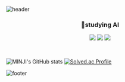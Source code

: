 
![header](https://capsule-render.vercel.app/api?type=waving&color=auto&height=200&section=header&text=Welcome%20to%20MINJI's%20Github&fontSize=50&animation=twinkling&text-color=black)
<h3 align="center"><b>🐹studying AI</b></h3>

<p align="center"><a href="https://pleasestudy-alswldi.tistory.com/" target="_blank"><img src="https://img.shields.io/badge/BLOG-EA4AAA?style=flat&logo=GitHub Sponsors&logoColor=white"/></a>
<a href="mailto:joomj200075@gmail.com"><img src="https://img.shields.io/badge/Gmail-d14836?style=flat-square&logo=Gmail&logoColor=white&link=mailto:joomj200075@gmail.com"/></a>
<a href="mailto:joomj2000@naver.com"><img src="https://img.shields.io/badge/Naver-03C75A?style=flat&logo=Naver&logoColor=white&link=mailto:joomj2000@naver.com"/></a></p>
<!--<p align="center">studying AI </p>
<p align="center"> My main skills are Android,Kotlin,Python.</p>
<p align="center">I am a developer that continues to grow in the future. 🔥</p>
<p align="center">Please look forward to my growth. Bye~</p>
-->
<br>

<!--<h3 align="center">❤️ I like...</h3>


<p align="center">💪Exercise,&nbsp;&nbsp;🖥Youtube,&nbsp;&nbsp;💻Programming,&nbsp;&nbsp;🎥Movies,&nbsp;&nbsp;✈️Trip&nbsp;&nbsp;</p>
[![Solved.ac Profile](http://mazassumnida.wtf/api/v2/generate_badge?boj=joomj2000)](https://solved.ac/joomj2000/)

(❁´◡`❁)💬

<br>
<br>

<h3 align="center"><b>🛠 Tech Stack 🛠</b></h3>
</br>
<p align="center">
<img src="https://img.shields.io/badge/Python-blue?style=flat-square&logo=Python&logoColor=#3776AB"/></a>&nbsp 
<img src="https://img.shields.io/badge/PyTorch#EE4C2C?style=flat-square&logo=PyTorch&logoColor=#EE4C2C"/></a>&nbsp 
<img src="https://img.shields.io/badge/C-AFEEEE?style=flat-square&logo=C&logoColor=white"/></a>&nbsp 
<img src="https://img.shields.io/badge/Kotlin-F48E00?style=flat-square&logo=Kotlin&logoColor=white"/></a>&nbsp
<img src="https://img.shields.io/badge/HTML-orange?style=flat-square&logo=HTML&logoColor=white"/></a>&nbsp
<img src="https://img.shields.io/badge/Javascript-yellow?style=flat-square&logo=Javascript&logoColor=white"/></a>&nbsp 
<img src="https://img.shields.io/badge/CSS3-1572B6?style=flat-square&logo=CSS3&logoColor=white"/></a> &nbsp
<div align="center">
 ![MINJI's GitHub stats](https://github-readme-stats.vercel.app/api?username=joomj2000&show_icons=true&theme=radical)
-->
![MINJI's GitHub stats](https://github-readme-stats-sigma-five.vercel.app/api?username=joomj2000&count_private=true&show_icons=true&theme=graywhite&hide_title=true&layout=compact) 
[![Solved.ac Profile](http://mazassumnida.wtf/api/v2/generate_badge?boj=joomj2000)](https://solved.ac/joomj2000/)
</div>


![footer](https://capsule-render.vercel.app/api?type=waving&color=auto&height=100&section=footer)
